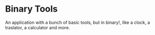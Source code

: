 # Binary Tools

An application with a bunch of basic tools, but in binary!, like a clock, a traslator, a calculator and more.